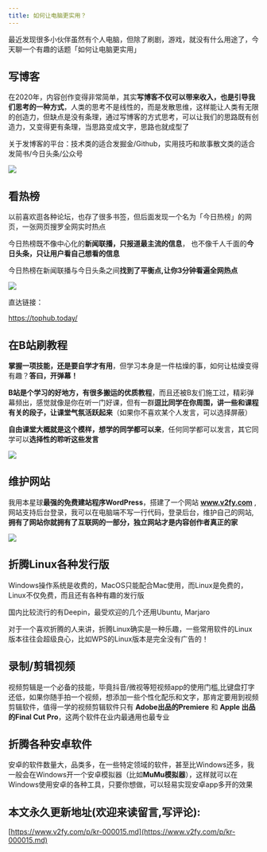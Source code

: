 ```yaml
---
title: 如何让电脑更实用？
---
```



最近发现很多小伙伴虽然有个人电脑，但除了刷剧，游戏，就没有什么用途了，今天聊一个有趣的话题「如何让电脑更实用」



## 写博客

在2020年，内容创作变得非常简单，其实**写博客不仅可以带来收入，也是引导我们思考的一种方式**，人类的思考不是线性的，而是发散思维，这样能让人类有无限的创造力，但缺点是没有条理，通过写博客的方式思考，可以让我们的思路既有创造力，又变得更有条理，当思路变成文字，思路也就成型了

关于发博客的平台：技术类的适合发掘金/Github，实用技巧和故事散文类的适合发简书/今日头条/公众号

![](https://www.v2fy.com/asset/kr015/kr015-G.png)

## 看热榜

以前喜欢逛各种论坛，也存了很多书签，但后面发现一个名为「今日热榜」的网页，一张网页搜罗全网实时热点

今日热榜既不像中心化的**新闻联播，只报道最主流的信息**， 也不像千人千面的**今日头条，只让用户看自己想看的信息**

今日热榜在新闻联播与今日头条之间**找到了平衡点,让你3分钟看遍全网热点**

![](https://www.v2fy.com/asset/kr015/kr15-jin.png)

直达链接：

https://tophub.today/



## 在B站刷教程

**掌握一项技能，还是要自学才有用**，但学习本身是一件枯燥的事，如何让枯燥变得有趣？**答曰，开弹幕！**

**B站是个学习的好地方，有很多搬运的优质教程**，而且还被B友们施工过，精彩弹幕频出，感觉就像是你在听一门好课，但有一群**逗比同学在你周围，讲一些和课程有关的段子，让课堂气氛活跃起来**（如果你不喜欢某个人发言，可以选择屏蔽）

**自由课堂大概就是这个模样，想学的同学都可以来**，任何同学都可以发言，其它同学可以**选择性的聆听这些发言**

![](https://www.v2fy.com/asset/kr015/kr15-ps.png)

## 维护网站

我用本星球**最强的免费建站程序WordPress**，搭建了一个网站 **www.v2fy.com** , 网站支持后台登录，我可以在电脑端不写一行代码，登录后台，维护自己的网站,**拥有了网站你就拥有了互联网的一部分，独立网站才是内容创作者真正的家**

![](https://www.v2fy.com/asset/kr015/kr15-wp.png)

## 折腾Linux各种发行版


Windows操作系统是收费的，MacOS只能配合Mac使用，而Linux是免费的，Linux不仅免费，而且还有各种有趣的发行版

国内比较流行的有Deepin，最受欢迎的几个还用Ubuntu, Marjaro

对于一个喜欢折腾的人来讲，折腾Linux确实是一种乐趣，一些常用软件的Linux版本往往会超级良心，比如WPS的Linux版本是完全没有广告的！


## 录制/剪辑视频

视频剪辑是一个必备的技能，毕竟抖音/微视等短视频app的使用门槛,比键盘打字还低，如果你随手拍一个视频，想添加一些个性化配乐和文字，那肯定要用到视频剪辑软件，值得一学的视频剪辑软件只有 **Adobe出品的Premiere** 和 **Apple 出品的Final Cut Pro**，这两个软件在业内最通用也最专业



## 折腾各种安卓软件

安卓的软件数量大，品类多，在一些特定领域的软件，甚至比Windows还多，我一般会在Windows开一个安卓模拟器（比如**MuMu模拟器**），这样就可以在Windows使用安卓的各种工具，只要你想做，可以轻易实现安卓app多开的效果




## 本文永久更新地址(欢迎来读留言,写评论):

[https://www.v2fy.com/p/kr-000015.md](https://www.v2fy.com/p/kr-000015.md)
